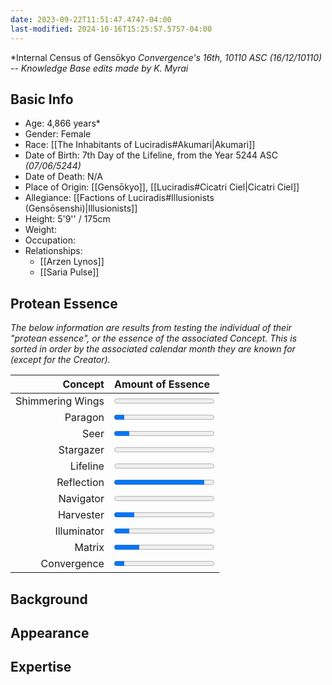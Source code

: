 ```yaml
---
date: 2023-09-22T11:51:47.4747-04:00
last-modified: 2024-10-16T15:25:57.5757-04:00
---
```

*Internal Census of Gensōkyo
*Convergence's 16th, 10110 ASC (16/12/10110) -- Knowledge Base edits made by K. Myrai*
## Basic Info
- Age: 4,866 years*
- Gender: Female
- Race: [[The Inhabitants of Luciradis#Akumari|Akumari]]
- Date of Birth: 7th Day of the Lifeline, from the Year 5244 ASC *(07/06/5244)*
- Date of Death: N/A
- Place of Origin: [[Gensōkyo]], [[Luciradis#Cicatri Ciel|Cicatri Ciel]]
- Allegiance: [[Factions of Luciradis#Illusionists (Gensōsenshi)|Illusionists]]
- Height: 5'9'' / 175cm
- Weight:
- Occupation: 
- Relationships:
	- [[Arzen Lynos]]
	- [[Saria Pulse]]

## Protean Essence

*The below information are results from testing the individual of their "protean essence", or the essence of the associated Concept. This is sorted in order by the associated calendar month they are known for (except for the Creator).*

|      **Concept** | **Amount of Essence**                      |
| ---------------: | :----------------------------------------- |
| Shimmering Wings | <progress value="0" max="100"></progress>  |
|          Paragon | <progress value="10" max="100"></progress> |
|             Seer | <progress value="15" max="100"></progress> |
|        Stargazer | <progress value="0" max="100"></progress>  |
|         Lifeline | <progress value="0" max="100"></progress>  |
|       Reflection | <progress value="90" max="100"></progress> |
|        Navigator | <progress value="0" max="100"></progress>  |
|        Harvester | <progress value="20" max="100"></progress> |
|      Illuminator | <progress value="15" max="100"></progress> |
|           Matrix | <progress value="25" max="100"></progress> |
|      Convergence | <progress value="10" max="100"></progress> |

## Background

## Appearance

## Expertise

